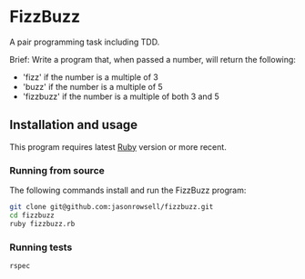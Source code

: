 # FizzBuzz

A pair programming task including TDD.

Brief: Write a program that, when passed a number, will return the following:
- 'fizz' if the number is a multiple of 3
- 'buzz' if the number is a multiple of 5
- 'fizzbuzz' if the number is a multiple of both 3 and 5

## Installation and usage

This program requires latest [Ruby](https://www.ruby-lang.org/en/downloads/) version or more recent.

### Running from source

The following commands install and run the FizzBuzz program:

```sh
git clone git@github.com:jasonrowsell/fizzbuzz.git
cd fizzbuzz
ruby fizzbuzz.rb
```

### Running tests

```sh
rspec
```
